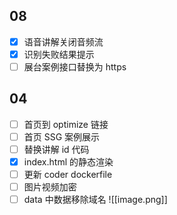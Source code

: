 ## 08

- [x] 语音讲解关闭音频流
- [x] 识别失败结果提示
- [ ] 展台案例接口替换为 https
## 04

- [ ] 首页到 optimize 链接
- [ ] 首页 SSG 案例展示
- [ ] 替换讲解 id 代码
- [x] index.html 的静态渲染
- [ ] 更新 coder dockerfile
- [ ] 图片视频加密
- [ ] data 中数据移除域名
![[image.png]]